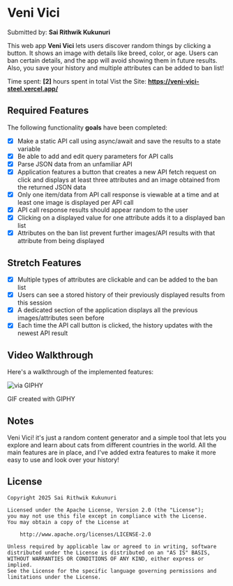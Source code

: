 # Veni Vici 
Submitted by: **Sai Rithwik Kukunuri**

This web app **Veni Vici** lets users discover random things by clicking a button. It shows an image with details like breed, color, or age. Users can ban certain details, and the app will avoid showing them in future results. Also, you save your history and multiple attributes can be added to ban list!

Time spent: **[2]** hours spent in total
Vist the Site: **https://veni-vici-steel.vercel.app/**

## Required Features

The following functionality **goals** have been completed:

- [x] Make a static API call using async/await and save the results to a state variable
- [x] Be able to add and edit query parameters for API calls
- [x] Parse JSON data from an unfamiliar API
- [x] Application features a button that creates a new API fetch request on click and displays at least three attributes and an image obtained from the returned JSON data
- [x] Only one item/data from API call response is viewable at a time and at least one image is displayed per API call
- [x] API call response results should appear random to the user
- [x] Clicking on a displayed value for one attribute adds it to a displayed ban list
- [x] Attributes on the ban list prevent further images/API results with that attribute from being displayed

## Stretch Features
- [x] Multiple types of attributes are clickable and can be added to the ban list
- [x] Users can see a stored history of their previously displayed results from this session
- [x] A dedicated section of the application displays all the previous images/attributes seen before
- [x] Each time the API call button is clicked, the history updates with the newest API result

## Video Walkthrough

Here's a walkthrough of the implemented features:

![via GIPHY](https://media3.giphy.com/media/v1.Y2lkPTc5MGI3NjExOG9saGV2M3p0ajhodnpxZzJkZmQ4cGdxYnBpYmVqMGIwaGdhcTZvaiZlcD12MV9pbnRlcm5hbF9naWZfYnlfaWQmY3Q9Zw/nyTNHFNxfZ2pu0u0tT/giphy.gif)

GIF created with GIPHY

## Notes

Veni Vici! it's just a random content generator and a simple tool that lets you explore and learn about cats from different countries in the world. All the main features are in place, and I've added extra features to make it more easy to use and look over your history!

## License

    Copyright 2025 Sai Rithwik Kukunuri

    Licensed under the Apache License, Version 2.0 (the "License");
    you may not use this file except in compliance with the License.
    You may obtain a copy of the License at

        http://www.apache.org/licenses/LICENSE-2.0

    Unless required by applicable law or agreed to in writing, software
    distributed under the License is distributed on an "AS IS" BASIS,
    WITHOUT WARRANTIES OR CONDITIONS OF ANY KIND, either express or implied.
    See the License for the specific language governing permissions and
    limitations under the License.
